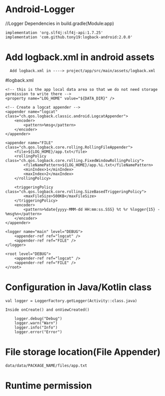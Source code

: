 # Android-Logger

  //Logger Dependencies in build.gradle(Module:app)
  
    implementation 'org.slf4j:slf4j-api:1.7.25'
    implementation 'com.github.tony19:logback-android:2.0.0'
    
   # Add logback.xml in android assets
      Add logback.xml in ----> project/app/src/main/assets/logback.xml
      
   #logback.xml
   
   <configuration debug="true">

    <!-- this is the app local data area so that we do not need storage permission to write there -->
    <property name="LOG_HOME" value="${DATA_DIR}" />

    <!-- Create a logcat appender -->
    <appender name="logcat" class="ch.qos.logback.classic.android.LogcatAppender">
        <encoder>
            <pattern>%msg</pattern>
        </encoder>
    </appender>

    <appender name="FILE" class="ch.qos.logback.core.rolling.RollingFileAppender">
        <file>${LOG_HOME}/app.txt</file>
        <rollingPolicy class="ch.qos.logback.core.rolling.FixedWindowRollingPolicy">
            <fileNamePattern>${LOG_HOME}/app.%i.txt</fileNamePattern>
            <minIndex>1</minIndex>
            <maxIndex>2</maxIndex>
        </rollingPolicy>

        <triggeringPolicy class="ch.qos.logback.core.rolling.SizeBasedTriggeringPolicy">
            <maxFileSize>500KB</maxFileSize>
        </triggeringPolicy>
        <encoder>
            <pattern>%date{yyyy-MMM-dd HH:mm:ss.SSS} %t %r %logger{15} - %msg%n</pattern>
        </encoder>
    </appender>

    <logger name="main" level="DEBUG">
        <appender-ref ref="logcat" />
        <appender-ref ref="FILE" />
    </logger>

    <root level="DEBUG">
        <appender-ref ref="logcat" />
        <appender-ref ref="FILE" />
    </root>

</configuration>

# Configuration in Java/Kotlin class
    val logger = LoggerFactory.getLogger(Activity::class.java)
    
    Inside onCreate() and onViewCreated()
        
        logger.debug("Debug")
        logger.warn("Warn")
        logger.info("Info")
        logger.error("Error")

# File storage location(File Appender)
    data/data/PACKAGE_NAME/files/app.txt

# Runtime permission
  <uses-permission android:name="android.permission.READ_EXTERNAL_STORAGE" />
    <uses-permission android:name="android.permission.WRITE_EXTERNAL_STORAGE"
        android:maxSdkVersion="28" />
    <uses-permission android:name="android.permission.MANAGE_EXTERNAL_STORAGE" />
